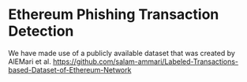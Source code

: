 # Ethereum Phishing Transaction Detection
We have made use of a publicly available dataset that was created by AlEMari et al. https://github.com/salam-ammari/Labeled-Transactions-based-Dataset-of-Ethereum-Network 
